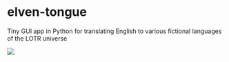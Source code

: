 # elven-tongue
Tiny GUI app in Python for translating English to various fictional languages of the LOTR universe

![](https://lh3.googleusercontent.com/vPgOybc6bqiQeHOd9iHvEWdFN3inFXRz_r7mhP4e9O_wYVOddL6oV51Z_9W5gOpGxqoDPjp51bkhndZulkeZJZ5hh_CeuVm3pqH22Uu7zERd4czWixx-XQVCcv6q53ns8EPhpOu3ugMWPzU28AjeK9lKf9l0RjmwPUB3-umvDxND2qGG6kjJva6gy1a5UD5uoEd2PhSkDHDOnhCxlMA_wvtYksVsNB-dQyPQXyOS8Q4zJ0QAM2rBWu3JSnI_X0W3LvrQvb-LVK0qNPC7VtuRPLiLNU3hrAoyMB6h3Jb4BK6EaGW6lfLgfQD8WIGzMyMKQwOnkusIvlfEu_UGMAfjj-BYMK7iZBmcltxzjluDGydxehMohN_sI-dlq9Mp6t9_CzgFpMk8hLEkEvX7DX7SKen_ywqOD0Ku7F_qjmdTJn8EzrbySocyfa9Mjokx37v_HtmKDsB008ftZWVv1fMF0QNGa1y3Emc0eoA64njY5EzrNEP8bTVm8zVP36uGABuh_fGgPP-x-VWx164Za4ilfIzYcFXjQa-U44LWyma__B5hsL850BeI0rEk4pvIQvuxBj887KpJJOhhFVdeMXkKhS3xgzuqHGcK0eu__7gDFOF2bsscwDJg3dKUpwh73b51WuvpHKfdDN1JUG-2LiuP5JP25YXkMHPbb6mjDqGS0txO_g3bw2uP3g=w1011-h1004-no)